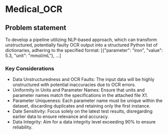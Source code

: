 # Medical_OCR

## Problem statement
To develop a pipeline utilizing NLP-based approach, which can transform unstructured, potentially faulty OCR output into a structured Python list of dictionaries, adhering to the specified format:
[{"parameter": "iron", "value": 5.3, "unit": "mmol/mL"}, ...]

### Key Considerations
- Data Unstructuredness and OCR Faults: The input data will be highly unstructured with potential inaccuracies due to OCR errors.
- Uniformity in Units and Parameter Names: Ensure that units and parameter names match the specifications in the attached file X1.
- Parameter Uniqueness: Each parameter name must be unique within the dataset, discarding duplicates and retaining only the first instance.
- Date Sensitivity: Focus solely on the latest test results, disregarding earlier data to ensure relevance and accuracy.
- Data Integrity: Aim for a data integrity level exceeding 90% to ensure reliability.

